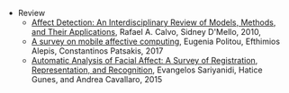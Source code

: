 * Review
  * [Affect Detection: An Interdisciplinary Review of Models, Methods, and Their Applications](http://ieeexplore.ieee.org/document/5520655/), Rafael A. Calvo, Sidney D'Mello, 2010, 
  * [A survey on mobile affective computing](https://www.sciencedirect.com/science/article/pii/S1574013717300382), Eugenia Politou, Efthimios Alepis, Constantinos Patsakis, 2017
  * [Automatic Analysis of Facial Affect: A Survey of Registration, Representation, and Recognition](http://ieeexplore.ieee.org/xpls/icp.jsp?arnumber=6940284), Evangelos Sariyanidi, Hatice Gunes, and Andrea Cavallaro, 2015
